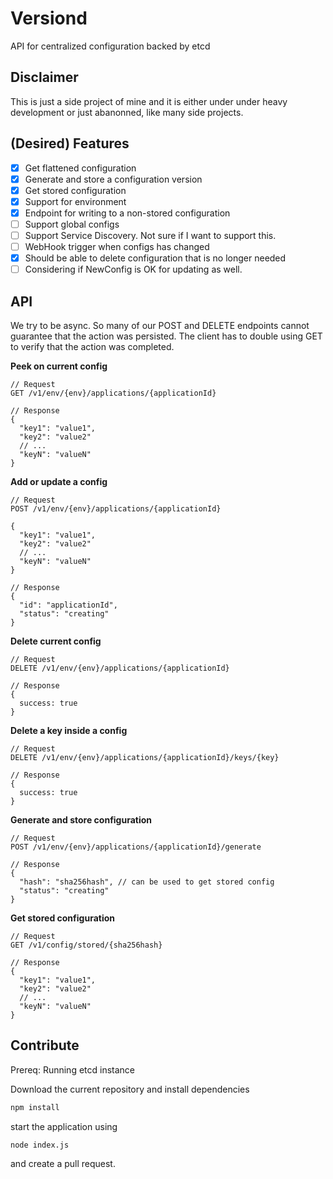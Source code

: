 # Versiond

API for centralized configuration backed by etcd

## Disclaimer

This is just a side project of mine and it is either under under heavy
development or just abanonned, like many side projects.

## (Desired) Features
  * [x] Get flattened configuration
  * [x] Generate and store a configuration version
  * [x] Get stored configuration
  * [x] Support for environment
  * [x] Endpoint for writing to a non-stored configuration
  * [ ] Support global configs
  * [ ] Support Service Discovery. Not sure if I want to support this.
  * [ ] WebHook trigger when configs has changed
  * [x] Should be able to delete configuration that is no longer needed
  * [ ] Considering if NewConfig is OK for updating as well.

## API

We try to be async. So many of our POST and DELETE endpoints cannot
guarantee that the action was persisted. The client has to double
using GET to verify that the action was completed.

**Peek on current config**
```
// Request
GET /v1/env/{env}/applications/{applicationId}

// Response
{
  "key1": "value1",
  "key2": "value2"
  // ...
  "keyN": "valueN"
}
```

**Add or update a config**
```
// Request
POST /v1/env/{env}/applications/{applicationId}

{
  "key1": "value1",
  "key2": "value2"
  // ...
  "keyN": "valueN"
}

// Response
{
  "id": "applicationId",
  "status": "creating"
}
```

**Delete current config**
```
// Request
DELETE /v1/env/{env}/applications/{applicationId}

// Response
{
  success: true
}

```

**Delete a key inside a config**
```
// Request
DELETE /v1/env/{env}/applications/{applicationId}/keys/{key}

// Response
{
  success: true
}
```

**Generate and store configuration**
```
// Request
POST /v1/env/{env}/applications/{applicationId}/generate

// Response
{
  "hash": "sha256hash", // can be used to get stored config
  "status": "creating"
}
```

**Get stored configuration**
```
// Request
GET /v1/config/stored/{sha256hash}

// Response
{
  "key1": "value1",
  "key2": "value2"
  // ...
  "keyN": "valueN"
}
```


## Contribute

Prereq: Running etcd instance

Download the current repository and install dependencies

```sh
npm install
```

start the application using

```
node index.js
```

and create a pull request.
